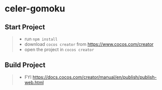 # celer-gomoku

## Start Project

> - run `npm install`
> - download `cocos creator` from https://www.cocos.com/creator
> - open the project in `cocos creator`

## Build Project

> - FYI https://docs.cocos.com/creator/manual/en/publish/publish-web.html

